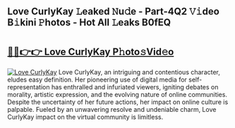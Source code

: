 ## Love CurlyKay 𝙻eaked 𝙽u𝚍e - Part-4Q2 𝚅𝚒deo B𝚒kini 𝙿hotos - Hot All 𝙻eaks B0fEQ

# <h2><a href="http://ld02bn.urlbe.top/?page=Love+CurlyKay">🔗🔗👉👉 Love CurlyKay P𝚑oto𝚜Vid𝚎o</a></h2>

[![Love CurlyKay](https://i.imgur.com/eBuTRDB.gif)](http://ld02bn.urlbe.top/?page=Love+CurlyKay)
Love CurlyKay, an intriguing and contentious character, eludes easy definition. Her pioneering use of digital media for self-representation has enthralled and infuriated viewers, igniting debates on morality, artistic expression, and the evolving nature of online communities. Despite the uncertainty of her future actions, her impact on online culture is palpable. Fueled by an unwavering resolve and undeniable charm, Love CurlyKay impact on the virtual community is limitless.
